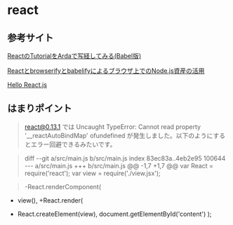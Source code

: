 
react
======================

参考サイト
------
[ReactのTutorialをArdaで写経してみる(Babel版)](http://qiita.com/akiramei/items/d6ef17784afdd7f838c3 "")

[Reactとbrowserifyとbabelifyによるブラウザ上でのNode.js資産の活用](http://blog.knjcode.com/react-browserify-babelify-string-codec/ "")

[Hello React.js](http://qiita.com/koba04/items/ecebd86eaee6cb1ad0eb "")


はまりポイント
-----

>react@0.13.1 では Uncaught TypeError: Cannot read property '__reactAutoBindMap' ofundefined が発生しました。以下のようにするとエラー回避できるみたいです。

>diff --git a/src/main.js b/src/main.js
index 83ec83a..4eb2e95 100644
--- a/src/main.js
+++ b/src/main.js
@@ -1,7 +1,7 @@
 var React = require('react');
 var view = require('./view.jsx');

>-React.renderComponent(
-  view(),
+React.render(
+  React.createElement(view),
   document.getElementById('content')
 );
